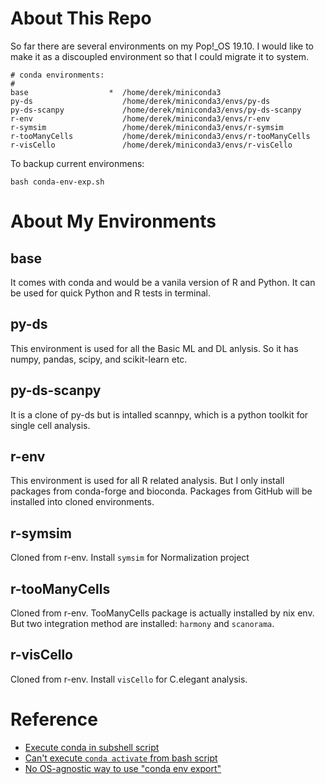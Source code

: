# About This Repo
So far there are several environments on my Pop!_OS 19.10. I would like to make it as a discoupled environment so that I could migrate it to system.

```
# conda environments:
#
base                  *  /home/derek/miniconda3
py-ds                    /home/derek/miniconda3/envs/py-ds
py-ds-scanpy             /home/derek/miniconda3/envs/py-ds-scanpy
r-env                    /home/derek/miniconda3/envs/r-env
r-symsim                 /home/derek/miniconda3/envs/r-symsim
r-tooManyCells           /home/derek/miniconda3/envs/r-tooManyCells
r-visCello               /home/derek/miniconda3/envs/r-visCello

```

To backup current environmens:
```
bash conda-env-exp.sh
```

# About My Environments
## base
It comes with conda and would be a vanila version of R and Python. It can be used for quick Python and R tests in terminal.

## py-ds
This environment is used for all the Basic ML and DL anlysis. So it has numpy, pandas, scipy, and scikit-learn etc.

## py-ds-scanpy
It is a clone of py-ds but is intalled scannpy, which is a python toolkit for single cell analysis.

## r-env
This environment is used for all R related analysis. But I only install packages from conda-forge and bioconda. Packages from GitHub will be installed into cloned environments.

## r-symsim
Cloned from r-env. Install `symsim` for Normalization project

## r-tooManyCells
Cloned from r-env. TooManyCells package is actually installed by nix env. But two integration method are installed: `harmony` and `scanorama`.

## r-visCello
Cloned from r-env. Install `visCello` for C.elegant analysis.


# Reference
- [Execute conda in subshell script](https://erictleung.com/conda-in-subshell-script)
- [Can't execute `conda activate` from bash script](https://github.com/conda/conda/issues/7980)
- [No OS-agnostic way to use "conda env export"](https://github.com/conda/conda/issues/9399)